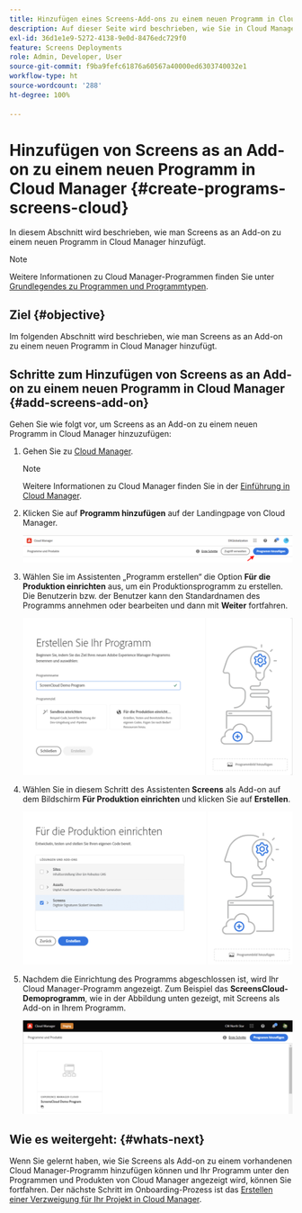 ```yaml
---
title: Hinzufügen eines Screens-Add-ons zu einem neuen Programm in Cloud Manager
description: Auf dieser Seite wird beschrieben, wie Sie in Cloud Manager for Screens as a Cloud Service ein Screens-Add-on zu einem neuen Programm hinzufügen.
exl-id: 36d1e1e9-5272-4138-9e0d-8476edc729f0
feature: Screens Deployments
role: Admin, Developer, User
source-git-commit: f9ba9fefc61876a60567a40000ed6303740032e1
workflow-type: ht
source-wordcount: '288'
ht-degree: 100%

---
```


# Hinzufügen von Screens as an Add-on zu einem neuen Programm in Cloud Manager {#create-programs-screens-cloud}

In diesem Abschnitt wird beschrieben, wie man Screens as an Add-on zu einem neuen Programm in Cloud Manager hinzufügt.

>[!NOTE]
>Weitere Informationen zu Cloud Manager-Programmen finden Sie unter [Grundlegendes zu Programmen und Programmtypen](https://experienceleague.adobe.com/docs/experience-manager-cloud-service/content/implementing/using-cloud-manager/programs/program-types.html?lang=de).

## Ziel {#objective}

Im folgenden Abschnitt wird beschrieben, wie man Screens as an Add-on zu einem neuen Programm in Cloud Manager hinzufügt.

## Schritte zum Hinzufügen von Screens as an Add-on zu einem neuen Programm in Cloud Manager {#add-screens-add-on}

Gehen Sie wie folgt vor, um Screens as an Add-on zu einem neuen Programm in Cloud Manager hinzuzufügen:

1. Gehen Sie zu [Cloud Manager](https://my.cloudmanager.adobe.com/).

   >[!NOTE]
   >Weitere Informationen zu Cloud Manager finden Sie in der [Einführung in Cloud Manager](https://experienceleague.adobe.com/docs/experience-manager-cloud-service/content/onboarding/journey/cloud-manager.html?lang=de).

1. Klicken Sie auf **Programm hinzufügen** auf der Landingpage von Cloud Manager.

   ![image](/help/screens-cloud/assets/onboarding/onboard-screens-addon1.png)

1. Wählen Sie im Assistenten „Programm erstellen“ die Option **Für die Produktion einrichten** aus, um ein Produktionsprogramm zu erstellen. Die Benutzerin bzw. der Benutzer kann den Standardnamen des Programms annehmen oder bearbeiten und dann mit **Weiter** fortfahren.

   ![Bild](/help/screens-cloud/assets/onboarding/onboard-screens-addon2.png)

1. Wählen Sie in diesem Schritt des Assistenten **Screens** als Add-on auf dem Bildschirm **Für Produktion einrichten** und klicken Sie auf **Erstellen**.

   ![Bild](/help/screens-cloud/assets/onboarding/onboard-screens-addon3.png)

1. Nachdem die Einrichtung des Programms abgeschlossen ist, wird Ihr Cloud Manager-Programm angezeigt. Zum Beispiel das **ScreensCloud-Demoprogramm**, wie in der Abbildung unten gezeigt, mit Screens als Add-on in Ihrem Programm.

   ![image](/help/screens-cloud/assets/onboarding/onboard-screens-addon4.png)

## Wie es weitergeht: {#whats-next}

Wenn Sie gelernt haben, wie Sie Screens als Add-on zu einem vorhandenen Cloud Manager-Programm hinzufügen können und Ihr Programm unter den Programmen und Produkten von Cloud Manager angezeigt wird, können Sie fortfahren. Der nächste Schritt im Onboarding-Prozess ist das [Erstellen einer Verzweigung für Ihr Projekt in Cloud Manager](/help/screens-cloud/onboarding-screens-cloud/creating-a-branch.md).
